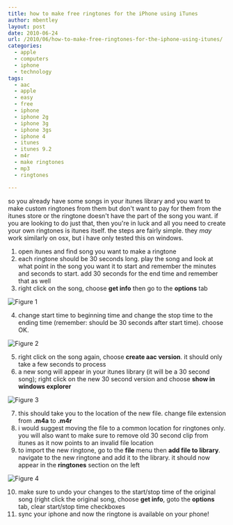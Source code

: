 ```yaml
---
title: how to make free ringtones for the iPhone using iTunes
author: mbentley
layout: post
date: 2010-06-24
url: /2010/06/how-to-make-free-ringtones-for-the-iphone-using-itunes/
categories:
  - apple
  - computers
  - iphone
  - technology
tags:
  - aac
  - apple
  - easy
  - free
  - iphone
  - iphone 2g
  - iphone 3g
  - iphone 3gs
  - iphone 4
  - itunes
  - itunes 9.2
  - m4r
  - make ringtones
  - mp3
  - ringtones

---
```

so you already have some songs in your itunes library and you want to make custom ringtones from them but don't want to pay for them from the itunes store or the ringtone doesn't have the part of the song you want. if you are looking to do just that, then you're in luck and all you need to create your own ringtones is itunes itself. the steps are fairly simple. they _may_ work similarly on osx, but i have only tested this on windows.

  1. open itunes and find song you want to make a ringtone
  2. each ringtone should be 30 seconds long. play the song and look at what point in the song you want it to start and remember the minutes and seconds to start. add 30 seconds for the end time and remember that as well
  3. right click on the song, choose **get info** then go to the **options** tab

![Figure 1](/wp-content/uploads/2010/06/info.jpg)

  4. change start time to beginning time and change the stop time to the ending time (remember: should be 30 seconds after start time). choose OK.

![Figure 2](/wp-content/uploads/2010/06/info2.jpg)

  5. right click on the song again, choose **create aac version**. it should only take a few seconds to process
  6. a new song will appear in your itunes library (it will be a 30 second song); right click on the new 30 second version and choose **show in windows explorer**

![Figure 3](/wp-content/uploads/2010/06/30_sec.jpg)

  7. this should take you to the location of the new file. change file extension from **.m4a** to **.m4r**
  8. i would suggest moving the file to a common location for ringtones only. you will also want to make sure to remove old 30 second clip from itunes as it now points to an invalid file location
  9. to import the new ringtone, go to the **file** menu then **add file to library**. navigate to the new ringtone and add it to the library. it should now appear in the **ringtones** section on the left

![Figure 4](/wp-content/uploads/2010/06/new_ringtone.jpg)

 10. make sure to undo your changes to the start/stop time of the original song (right click the original song, choose **get info**, goto the **options** tab, clear start/stop time checkboxes
 11. sync your iphone and now the ringtone is available on your phone!
